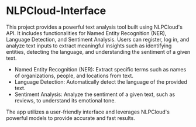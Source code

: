# NLPCloud-Interface
This project provides a powerful text analysis tool built using NLPCloud's API. It includes functionalities for Named Entity Recognition (NER), Language Detection, and Sentiment Analysis. Users can register, log in, and analyze text inputs to extract meaningful insights such as identifying entities, detecting the language, and understanding the sentiment of a given text. 

- Named Entity Recognition (NER): Extract specific terms such as names of organizations, people, and locations from text.
- Language Detection: Automatically detect the language of the provided text.
- Sentiment Analysis: Analyze the sentiment of a given text, such as reviews, to understand its emotional tone.

The app utilizes a user-friendly interface and leverages NLPCloud's powerful models to provide accurate and fast results.
